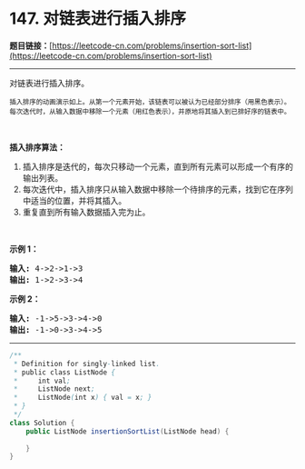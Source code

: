 # 147. 对链表进行插入排序

**题目链接：**[https://leetcode-cn.com/problems/insertion-sort-list](https://leetcode-cn.com/problems/insertion-sort-list)

---

<div class="content__1Y2H">
 <div class="notranslate">
  <p>对链表进行插入排序。</p> 
  <p><img src="/wikipedia/commons/0/0f/Insertion-sort-example-300px.gif" alt=""><br> <small>插入排序的动画演示如上。从第一个元素开始，该链表可以被认为已经部分排序（用黑色表示）。<br> 每次迭代时，从输入数据中移除一个元素（用红色表示），并原地将其插入到已排好序的链表中。</small></p> 
  <p>&nbsp;</p> 
  <p><strong>插入排序算法：</strong></p> 
  <ol> 
   <li>插入排序是迭代的，每次只移动一个元素，直到所有元素可以形成一个有序的输出列表。</li> 
   <li>每次迭代中，插入排序只从输入数据中移除一个待排序的元素，找到它在序列中适当的位置，并将其插入。</li> 
   <li>重复直到所有输入数据插入完为止。</li> 
  </ol> 
  <p>&nbsp;</p> 
  <p><strong>示例 1：</strong></p> 
  <pre class="language-text"><strong>输入:</strong> 4-&gt;2-&gt;1-&gt;3
<strong>输出:</strong> 1-&gt;2-&gt;3-&gt;4
</pre> 
  <p><strong>示例&nbsp;2：</strong></p> 
  <pre class="language-text"><strong>输入:</strong> -1-&gt;5-&gt;3-&gt;4-&gt;0
<strong>输出:</strong> -1-&gt;0-&gt;3-&gt;4-&gt;5
</pre> 
 </div>
</div>

---

```java
/**
 * Definition for singly-linked list.
 * public class ListNode {
 *     int val;
 *     ListNode next;
 *     ListNode(int x) { val = x; }
 * }
 */
class Solution {
    public ListNode insertionSortList(ListNode head) {
        
    }
}
```